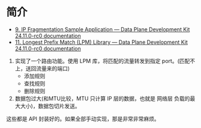 # 简介

- [9. IP Fragmentation Sample Application — Data Plane Development Kit 24.11.0-rc0 documentation](https://doc.dpdk.org/guides/sample_app_ug/ip_frag.html)
- [11. Longest Prefix Match (LPM) Library — Data Plane Development Kit 24.11.0-rc0 documentation](https://doc.dpdk.org/guides/prog_guide/lpm_lib.html?highlight=lpm)

1. 实现了一个路由功能。使用 LPM 库，将匹配的流量转发到指定 port。(匹配不上，送回流量来的端口)
    - 添加规则
    - 查找规则
    - 删除规则
2. 数据包过大(和MTU比较，MTU 只计算 IP 层的数据，也就是 网络层 负载的最大大小)，数据包切片发送。

这些都是 API 封装好的。如果全部手动实现，那是非常非常麻烦。